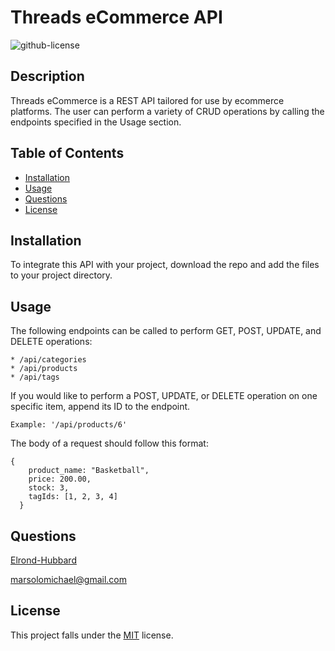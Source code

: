 # Threads eCommerce API
  ![github-license](https://img.shields.io/badge/License-MIT-blue.svg)

  ## Description
  Threads eCommerce is a REST API tailored for use by ecommerce platforms. The user can perform a variety of CRUD operations by calling the endpoints specified in the Usage section.

  ## Table of Contents
  * [Installation](#installation)
  * [Usage](#usage)
  * [Questions](#questions)
  * [License](#license)
  
  ## Installation
  To integrate this API with your project, download the repo and add the files to your project directory. 

  ## Usage
  The following endpoints can be called to perform GET, POST, UPDATE, and DELETE operations:  
  ``````
  * /api/categories
  * /api/products
  * /api/tags  
  ``````

  If you would like to perform a POST, UPDATE, or DELETE operation on one specific item, append its ID to the endpoint.   
  ``````
  Example: '/api/products/6'    
  ``````

  The body of a request should follow this format:  
  ``````
  {
      product_name: "Basketball",
      price: 200.00,
      stock: 3,
      tagIds: [1, 2, 3, 4]
    }  
``````

  ## Questions
  [Elrond-Hubbard](https://github.com/Elrond-Hubbard)

  marsolomichael@gmail.com

  ## License
  This project falls under the [MIT](https://choosealicense.com/licenses/mit/) license.
